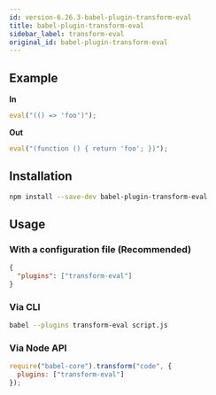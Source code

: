 ```yaml
---
id: version-6.26.3-babel-plugin-transform-eval
title: babel-plugin-transform-eval
sidebar_label: transform-eval
original_id: babel-plugin-transform-eval
---
```


## Example

**In**

```javascript
eval("(() => 'foo')");
```

**Out**

```javascript
eval("(function () { return 'foo'; })");
```

## Installation

```sh
npm install --save-dev babel-plugin-transform-eval
```

## Usage

### With a configuration file (Recommended)

```json
{
  "plugins": ["transform-eval"]
}
```

### Via CLI

```sh
babel --plugins transform-eval script.js
```

### Via Node API

```javascript
require("babel-core").transform("code", {
  plugins: ["transform-eval"]
});
```

